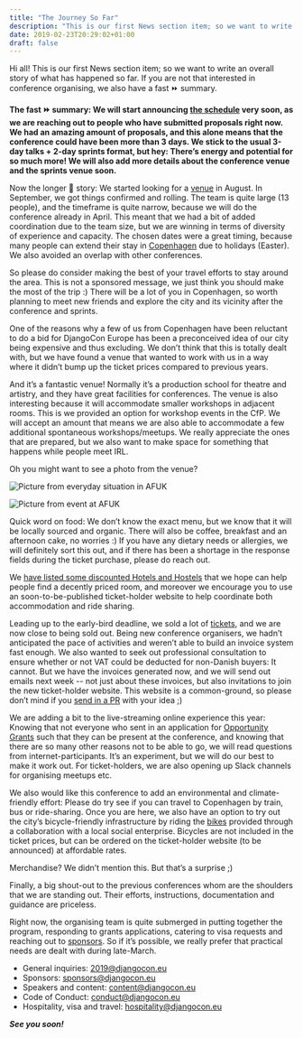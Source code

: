 ```yaml
---
title: "The Journey So Far"
description: "This is our first News section item; so we want to write an overall story of what has happened so far."
date: 2019-02-23T20:29:02+01:00
draft: false
---
```


Hi all! This is our first News section item; so we want to write an overall story of what has happened so far. If you are not that interested in conference organising, we also have a fast ⏩ summary.

**The fast ⏩ summary: We will start announcing [the schedule](/talks/) very soon, as we are reaching out to people who have submitted proposals right now. We had an amazing amount of proposals, and this alone means that the conference could have been more than 3 days. We stick to the usual 3-day talks + 2-day sprints format, but hey: There’s energy and potential for so much more! We will also add more details about the conference venue and the sprints venue soon.**
<!--more-->
Now the longer 🦕 story: We started looking for a [venue](/venue/) in August. In September, we got things confirmed and rolling. The team is quite large (13 people), and the timeframe is quite narrow, because we will do the conference already in April. This meant that we had a bit of added coordination due to the team size, but we are winning in terms of diversity of experience and capacity. The chosen dates were a great timing, because many people can extend their stay in [Copenhagen](/copenhagen/) due to holidays (Easter). We also avoided an overlap with other conferences.

So please do consider making the best of your travel efforts to stay around the area. This is not a sponsored message, we just think you should make the most of the trip :) There will be a lot of you in Copenhagen, so worth planning to meet new friends and explore the city and its vicinity after the conference and sprints.

One of the reasons why a few of us from Copenhagen have been reluctant to do a bid for DjangoCon Europe has been a preconceived idea of our city being expensive and thus excluding. We don’t think that this is totally dealt with, but we have found a venue that wanted to work with us in a way where it didn’t bump up the ticket prices compared to previous years.

And it’s a fantastic venue! Normally it’s a production school for theatre and artistry, and they have great facilities for conferences. The venue is also interesting because it will accommodate smaller workshops in adjacent rooms. This is we provided an option for workshop events in the CfP. We will accept an amount that means we are also able to accommodate a few additional spontaneous workshops/meetups. We really appreciate the ones that are prepared, but we also want to make space for something that happens while people meet IRL.

Oh you might want to see a photo from the venue?

![Picture from everyday situation in AFUK](/static/img/venue1.jpeg)

![Picture from event at AFUK](/static/img/venue2.jpeg)

Quick word on food: We don’t know the exact menu, but we know that it will be locally sourced and organic. There will also be coffee, breakfast and an afternoon cake, no worries :) If you have any dietary needs or allergies, we will definitely sort this out, and if there has been a shortage in the response fields during the ticket purchase, please do reach out.

We [have listed some discounted Hotels and Hostels](/hospitality/) that we hope can help people find a decently priced room, and moreover we encourage you to use an soon-to-be-published ticket-holder website to help coordinate both accommodation and ride sharing.

Leading up to the early-bird deadline, we sold a lot of [tickets](/tickets/), and we are now close to being sold out. Being new conference organisers, we hadn’t anticipated the pace of activities and weren’t able to build an invoice system fast enough. We also wanted to seek out professional consultation to ensure whether or not VAT could be deducted for non-Danish buyers: It cannot. But we have the invoices generated now, and we will send out emails next week -- not just about these invoices, but also invitations to join the new ticket-holder website. This website is a common-ground, so please don’t mind if you [send in a PR](https://github.com/djangocon/2019.djangocon.eu) with your idea ;)

We are adding a bit to the live-streaming online experience this year: Knowing that not everyone who sent in an application for [Opportunity Grants](/grants/) such that they can be present at the conference, and knowing that there are so many other reasons not to be able to go, we will read questions from internet-participants. It’s an experiment, but we will do our best to make it work out. For ticket-holders, we are also opening up Slack channels for organising meetups etc.

We also would like this conference to add an environmental and climate-friendly effort: Please do try see if you can travel to Copenhagen by train, bus or ride-sharing. Once you are here, we also have an option to try out the city’s bicycle-friendly infrastructure by riding the [bikes](/bikes/) provided through a collaboration with a local social enterprise. Bicycles are not included in the ticket prices, but can be ordered on the ticket-holder website (to be announced) at affordable rates.

Merchandise? We didn’t mention this. But that’s a surprise ;)

Finally, a big shout-out to the previous conferences whom are the shoulders that we are standing out. Their efforts, instructions, documentation and guidance are priceless.

Right now, the organising team is quite submerged in putting together the program, responding to grants applications, catering to visa requests and reaching out to [sponsors](/sponsors/). So if it’s possible, we really prefer that practical needs are dealt with during late-March.

* General inquiries: [2019@djangocon.eu](mailto:2019@djangocon.eu)
* Sponsors: [sponsors@djangocon.eu](mailto:sponsors@djangocon.eu)
* Speakers and content: [content@djangocon.eu](mailto:content@djangocon.eu)
* Code of Conduct: [conduct@djangocon.eu](mailto:conduct@djangocon.eu)
* Hospitality, visa and travel: [hospitality@djangocon.eu](mailto:hospitality@djangocon.eu)

***See you soon!***
